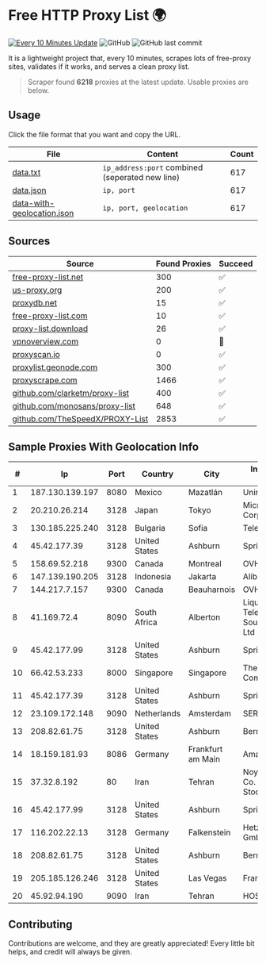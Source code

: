 
# Free HTTP Proxy List 🌍

[![Every 10 Minutes Update](https://github.com/mertguvencli/http-proxy-list/actions/workflows/main.yml/badge.svg?branch=main)](https://github.com/mertguvencli/http-proxy-list/actions/workflows/main.yml)
![GitHub](https://img.shields.io/github/license/mertguvencli/http-proxy-list)
![GitHub last commit](https://img.shields.io/github/last-commit/mertguvencli/http-proxy-list)

It is a lightweight project that, every 10 minutes, scrapes lots of free-proxy sites, validates if it works, and serves a clean proxy list.


> Scraper found **6218** proxies at the latest update. Usable proxies are below.

## Usage

Click the file format that you want and copy the URL.


|File|Content|Count|
|----|-------|-----|
|[data.txt](https://raw.githubusercontent.com/mertguvencli/http-proxy-list/main/proxy-list/data.txt)|`ip_address:port` combined (seperated new line)|617|
|[data.json](https://raw.githubusercontent.com/mertguvencli/http-proxy-list/main/proxy-list/data.json)|`ip, port`|617|
|[data-with-geolocation.json](https://raw.githubusercontent.com/mertguvencli/http-proxy-list/main/proxy-list/data-with-geolocation.json)|`ip, port, geolocation`|617|

## Sources

|Source|Found Proxies|Succeed|
|------|-------------|-------|
|[free-proxy-list.net](https://free-proxy-list.net)|300|✅|
|[us-proxy.org](https://www.us-proxy.org)|200|✅|
|[proxydb.net](http://proxydb.net)|15|✅|
|[free-proxy-list.com](https://free-proxy-list.com/?page=&port=&type%5B%5D=http&type%5B%5D=https&up_time=0&search=Search)|10|✅|
|[proxy-list.download](https://www.proxy-list.download/HTTP)|26|✅|
|[vpnoverview.com](https://vpnoverview.com/privacy/anonymous-browsing/free-proxy-servers)|0|🚫|
|[proxyscan.io](https://www.proxyscan.io)|0|✅|
|[proxylist.geonode.com](https://proxylist.geonode.com/api/proxy-list?limit=300&page=1&sort_by=lastChecked&sort_type=desc&protocols=http,https)|300|✅|
|[proxyscrape.com](https://api.proxyscrape.com/v2/?request=displayproxies&protocol=http&timeout=10000&country=all&ssl=all&anonymity=all)|1466|✅|
|[github.com/clarketm/proxy-list](https://raw.githubusercontent.com/clarketm/proxy-list/master/proxy-list-raw.txt)|400|✅|
|[github.com/monosans/proxy-list](https://raw.githubusercontent.com/monosans/proxy-list/main/proxies/http.txt)|648|✅|
|[github.com/TheSpeedX/PROXY-List](https://raw.githubusercontent.com/TheSpeedX/PROXY-List/master/http.txt)|2853|✅|


## Sample Proxies With Geolocation Info

|#|Ip|Port|Country|City|Internet Service Provider|
|-|--|----|-------|----|-------------------------|
|1|187.130.139.197|8080|Mexico|Mazatlán|Uninet S.A. de C.V.|
|2|20.210.26.214|3128|Japan|Tokyo|Microsoft Corporation|
|3|130.185.225.240|3128|Bulgaria|Sofia|Telepoint Ltd|
|4|45.42.177.39|3128|United States|Ashburn|Sprint|
|5|158.69.52.218|9300|Canada|Montreal|OVH SAS|
|6|147.139.190.205|3128|Indonesia|Jakarta|Alibaba.com LLC|
|7|144.217.7.157|9300|Canada|Beauharnois|OVH SAS|
|8|41.169.72.4|8090|South Africa|Alberton|Liquid Telecommunications South Africa (Pty) Ltd|
|9|45.42.177.99|3128|United States|Ashburn|Sprint|
|10|66.42.53.233|8000|Singapore|Singapore|The Constant Company|
|11|45.42.177.39|3128|United States|Ashburn|Sprint|
|12|23.109.172.148|9090|Netherlands|Amsterdam|SERVERS-COM|
|13|208.82.61.75|3128|United States|Ashburn|Bernardi Sounds|
|14|18.159.181.93|8086|Germany|Frankfurt am Main|Amazon.com, Inc.|
|15|37.32.8.192|80|Iran|Tehran|Noyan Abr Arvan Co. ( Private Joint Stock)|
|16|45.42.177.99|3128|United States|Ashburn|Sprint|
|17|116.202.22.13|3128|Germany|Falkenstein|Hetzner Online GmbH|
|18|208.82.61.75|3128|United States|Ashburn|Bernardi Sounds|
|19|205.185.126.246|3128|United States|Las Vegas|FranTech Solutions|
|20|45.92.94.190|9090|Iran|Tehran|HOSTIRAN|



## Contributing

Contributions are welcome, and they are greatly appreciated! Every
little bit helps, and credit will always be given.

